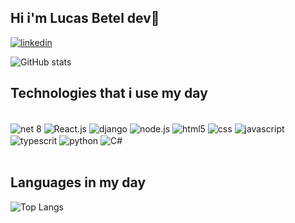 ## Hi i'm Lucas Betel  dev👋

[![linkedin](https://img.shields.io/badge/LinkedIn-0077B5?style=for-the-badge&logo=linkedin&logoColor=white)](https://www.linkedin.com/in/lucas-betel-8768601a0/)

![GitHub stats](https://github-readme-stats.vercel.app/api?username=anuraghazra&show_icons=true&theme=tokyonight)

    
## Technologies that i use my day
<div style="display_inline_block"><br/>
    <img align="center" alt="net 8" src="https://img.shields.io/badge/.NET-5C2D91?style=for-the-badge&logo=.net&logoColor=white">
    <img align="center" alt="React.js" src="https://img.shields.io/badge/React-20232A?style=for-the-badge&logo=react&logoColor=61DAFB">
    <img align="center" alt="django" src="https://img.shields.io/badge/Django-092E20?style=for-the-badge&logo=django&logoColor=white">
    <img align="center" alt="node.js" src="https://img.shields.io/badge/Node.js-43853D?style=for-the-badge&logo=node.js&logoColor=white">
    <img align="center" alt="html5" src="https://img.shields.io/badge/HTML5-E34F26?style=for-the-badge&logo=html5&logoColor=white">
    <img align= "center" alt="css" src="https://img.shields.io/badge/CSS3-1572B6?style=for-the-badge&logo=css3&logoColor=white"> 
    <img align= "center" alt="javascript" src="https://img.shields.io/badge/JavaScript-F7DF1E?style=for-the-badge&logo=javascript&logoColor=black"> 
    <img align= "center" alt="typescrit" src="https://img.shields.io/badge/TypeScript-007ACC?style=for-the-badge&logo=typescript&logoColor=white"> 
    <img align= "center" alt="python" src="https://img.shields.io/badge/Python-14354C?style=for-the-badge&logo=python&logoColor=white"> 
    <img align= "center" alt="C#" src="https://img.shields.io/badge/C%23-239120?style=for-the-badge&logo=c-sharp&logoColor=white"> 
</div>
<br/>

## Languages in my day

![Top Langs](https://github-readme-stats.vercel.app/api/top-langs/?username=devbetel&layout=compact&theme=tokyonight)



